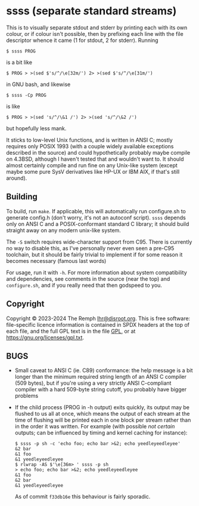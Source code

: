 <!-- -*- fill-column: 75; tab-width: 8; -*- -->

ssss (*s*eparate *s*tandard *s*tream*s*)
========================================

This is to visually separate stdout and stderr by printing each with its own
colour, or if colour isn't possible, then by prefixing each line with the
file descriptor whence it came (1 for stdout, 2 for stderr). Running

	$ ssss PROG

is a bit like

	$ PROG > >(sed $'s/^/\e[32m/') 2> >(sed $'s/^/\e[31m/')

in GNU bash, and likewise

	$ ssss -Cp PROG

is like

	$ PROG > >(sed 's/^/\&1 /') 2> >(sed 's/^/\&2 /')

but hopefully less mank.

It sticks to low-level Unix functions, and is written in ANSI C; mostly
requires only POSIX 1993 (with a couple widely available exceptions
described in the source) and could hypothetically probably maybe compile on
4.3BSD, although I haven't tested that and wouldn't want to. It should
almost certainly compile and run fine on any Unix-like system (except maybe
some pure SysV derivatives like HP-UX or IBM AIX, if that's still around).


Building
--------

To build, run `make`. If applicable, this will automatically run
configure.sh to generate config.h (don't worry, it's not an autoconf
script). `ssss` depends only on ANSI C and a POSIX-conformant standard C
library; it should build straight away on any modern unix-like system.

The `-S` switch requires wide-character support from C95. There is currently
no way to disable this, as I've personally never even seen a pre-C95
toolchain, but it should be fairly trivial to implement if for some reason
it becomes necessary (famous last words)

For usage, run it with `-h`. For more information about system
compatibility and dependencies, see comments in the source (near the top)
and `configure.sh`, and if you really need that then godspeed to you.


Copyright
---------

Copyright &copy; 2023-2024 The Remph <lhr@disroot.org>. This is free
software: file-specific licence information is contained in SPDX headers
at the top of each file, and the full GPL text is in the file [GPL](GPL),
or at <https://gnu.org/licenses/gpl.txt>.


BUGS
----

-	Small caveat to ANSI C (ie. C89) conformance: the help message is a
	bit longer than the minimum required string length of an ANSI C
	compiler (509 bytes), but if you're using a very strictly ANSI
	C-compliant compiler with a hard 509-byte string cutoff, you probably
	have bigger problems

-	If the child process (PROG in -h output) exits quickly, its output
	may be flushed to us all at once, which means the output of each
	stream at the time of flushing will be printed each in one block
	per stream rather than in the order it was written. For example
	(with possible *not certain* outputs; can be influenced by timing
	and kernel caching for instance):

		$ ssss -p sh -c 'echo foo; echo bar >&2; echo yeedleyeedleyee'
		&2 bar
		&1 foo
		&1 yeedleyeedleyee
		$ rlwrap -AS $'\e[36m> ' ssss -p sh
		> echo foo; echo bar >&2; echo yeedleyeedleyee
		&1 foo
		&2 bar
		&1 yeedleyeedleyee

	As of commit `f33db16e` this behaviour is fairly sporadic.
